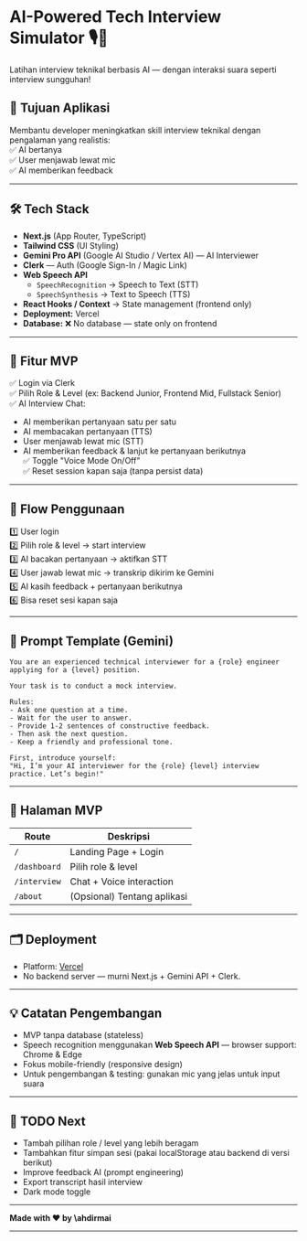 # AI-Powered Tech Interview Simulator 🎙️🤖

Latihan interview teknikal berbasis AI — dengan interaksi suara seperti interview sungguhan!

## 🎯 Tujuan Aplikasi

Membantu developer meningkatkan skill interview teknikal dengan pengalaman yang realistis:  
✅ AI bertanya  
✅ User menjawab lewat mic  
✅ AI memberikan feedback

---

## 🛠️ Tech Stack

- **Next.js** (App Router, TypeScript)
- **Tailwind CSS** (UI Styling)
- **Gemini Pro API** (Google AI Studio / Vertex AI) — AI Interviewer
- **Clerk** — Auth (Google Sign-In / Magic Link)
- **Web Speech API**  
  - `SpeechRecognition` → Speech to Text (STT)  
  - `SpeechSynthesis` → Text to Speech (TTS)
- **React Hooks / Context** → State management (frontend only)
- **Deployment:** Vercel  
- **Database:** ❌ No database — state only on frontend

---

## 🚀 Fitur MVP

✅ Login via Clerk  
✅ Pilih Role & Level (ex: Backend Junior, Frontend Mid, Fullstack Senior)  
✅ AI Interview Chat:  
  - AI memberikan pertanyaan satu per satu  
  - AI membacakan pertanyaan (TTS)  
  - User menjawab lewat mic (STT)  
  - AI memberikan feedback & lanjut ke pertanyaan berikutnya  
✅ Toggle "Voice Mode On/Off"  
✅ Reset session kapan saja (tanpa persist data)

---

## 🧭 Flow Penggunaan

1️⃣ User login  
2️⃣ Pilih role & level → start interview  
3️⃣ AI bacakan pertanyaan → aktifkan STT  
4️⃣ User jawab lewat mic → transkrip dikirim ke Gemini  
5️⃣ AI kasih feedback + pertanyaan berikutnya  
6️⃣ Bisa reset sesi kapan saja

---

## 🎤 Prompt Template (Gemini)

```text
You are an experienced technical interviewer for a {role} engineer applying for a {level} position.

Your task is to conduct a mock interview.

Rules:
- Ask one question at a time.
- Wait for the user to answer.
- Provide 1-2 sentences of constructive feedback.
- Then ask the next question.
- Keep a friendly and professional tone.

First, introduce yourself:
"Hi, I’m your AI interviewer for the {role} {level} interview practice. Let’s begin!"
````

---

## 📄 Halaman MVP

| Route        | Deskripsi                   |
| ------------ | --------------------------- |
| `/`          | Landing Page + Login        |
| `/dashboard` | Pilih role & level          |
| `/interview` | Chat + Voice interaction    |
| `/about`     | (Opsional) Tentang aplikasi |

---

## 🗂️ Deployment

* Platform: [Vercel](https://vercel.com/)
* No backend server — murni Next.js + Gemini API + Clerk.

---

## 💡 Catatan Pengembangan

* MVP tanpa database (stateless)
* Speech recognition menggunakan **Web Speech API** — browser support: Chrome & Edge
* Fokus mobile-friendly (responsive design)
* Untuk pengembangan & testing: gunakan mic yang jelas untuk input suara

---

## 🚧 TODO Next

* Tambah pilihan role / level yang lebih beragam
* Tambahkan fitur simpan sesi (pakai localStorage atau backend di versi berikut)
* Improve feedback AI (prompt engineering)
* Export transcript hasil interview
* Dark mode toggle

---

**Made with ❤️ by \ahdirmai**

---

```
